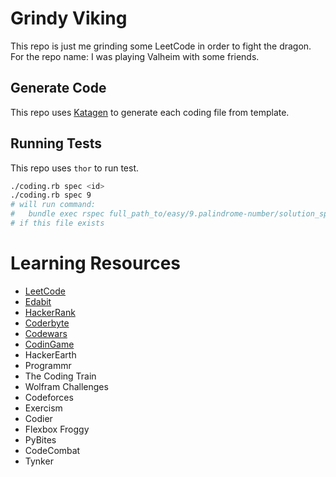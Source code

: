 # Grindy Viking

This repo is just me grinding some LeetCode in order to fight the dragon. For the repo name: I was playing Valheim with some friends.

## Generate Code

This repo uses [Katagen](https://github.com/harryuan65/Katagen) to generate each coding file from template.
## Running Tests

This repo uses `thor` to run test.

```bash
./coding.rb spec <id>
./coding.rb spec 9
# will run command: 
#   bundle exec rspec full_path_to/easy/9.palindrome-number/solution_spec.rb
# if this file exists
```


# Learning Resources

- [LeetCode](https://leetcode.com/)
- [Edabit](https://edabit.com/challenge/RugMPn3chRq32rTK9)
- [HackerRank](https://www.hackerrank.com/)
- [Coderbyte](https://coderbyte.com/)
- [Codewars](https://www.codewars.com/)
- [CodinGame](https://www.codingame.com/start)
- HackerEarth
- Programmr
- The Coding Train
- Wolfram Challenges
- Codeforces
- Exercism
- Codier
- Flexbox Froggy
- PyBites
- CodeCombat
- Tynker